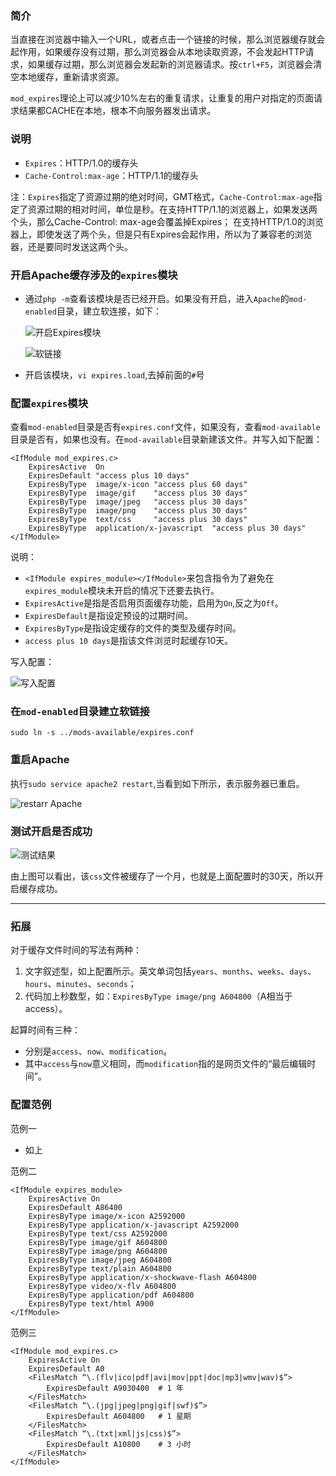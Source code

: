 ### 简介

当直接在浏览器中输入一个URL，或者点击一个链接的时候，那么浏览器缓存就会起作用，如果缓存没有过期，那么浏览器会从本地读取资源，不会发起HTTP请求，如果缓存过期，那么浏览器会发起新的浏览器请求。按`ctrl+F5`，浏览器会清空本地缓存，重新请求资源。

`mod_expires`理论上可以减少10%左右的重复请求，让重复的用户对指定的页面请求结果都CACHE在本地，根本不向服务器发出请求。

### 说明

* `Expires`：HTTP/1.0的缓存头
* `Cache-Control:max-age`：HTTP/1.1的缓存头

注：`Expires`指定了资源过期的绝对时间，GMT格式，`Cache-Control:max-age`指定了资源过期的相对时间，单位是秒。在支持HTTP/1.1的浏览器上，如果发送两个头，那么Cache-Control: max-age会覆盖掉Expires； 
在支持HTTP/1.0的浏览器上，即使发送了两个头，但是只有Expires会起作用，所以为了兼容老的浏览器，还是要同时发送这两个头。

### 开启Apache缓存涉及的`expires`模块

* 通过`php -m`查看该模块是否已经开启。如果没有开启，进入`Apache`的`mod-enabled`目录，建立软连接，如下：

    ![开启Expires模块](http://i.imgur.com/KGRzhSb.jpg)

    ![软链接](http://i.imgur.com/YnxXhSx.jpg)

* 开启该模块，`vi expires.load`,去掉前面的`#`号

### 配置`expires`模块

查看`mod-enabled`目录是否有`expires.conf`文件，如果没有，查看`mod-available`目录是否有，如果也没有。在`mod-available`目录新建该文件。并写入如下配置：

    <IfModule mod_expires.c>
        ExpiresActive  On
        ExpiresDefault "access plus 10 days"
        ExpiresByType  image/x-icon "access plus 60 days"
        ExpiresByType  image/gif    "access plus 30 days"
        ExpiresByType  image/jpeg   "access plus 30 days"
        ExpiresByType  image/png    "access plus 30 days"
        ExpiresByType  text/css     "access plus 30 days"
        ExpiresByType  application/x-javascript  "access plus 30 days"
    </IfModule>

说明：

* `<IfModule expires_module></IfModule>`来包含指令为了避免在`expires_module`模块未开启的情况下还要去执行。
* `ExpiresActive`是指是否启用页面缓存功能，启用为`On`,反之为`Off`。
* `ExpiresDefault`是指设定预设的过期时间。
* `ExpiresByType`是指设定缓存的文件的类型及缓存时间。
* `access plus 10 days`是指该文件浏览时起缓存10天。

写入配置：

![写入配置](http://i.imgur.com/AjeDLwc.jpg)

### 在`mod-enabled`目录建立软链接

    sudo ln -s ../mods-available/expires.conf

### 重启Apache

执行`sudo service apache2 restart`,当看到如下所示，表示服务器已重启。

![restarr Apache](http://i.imgur.com/t8iQtUG.jpg)

### 测试开启是否成功

![测试结果](http://i.imgur.com/T1pTMkI.png)

由上图可以看出，该`css`文件被缓存了一个月，也就是上面配置时的30天，所以开启缓存成功。

***

### 拓展

对于缓存文件时间的写法有两种：

1. 文字叙述型，如上配置所示。英文单词包括`years`、`months`、`weeks`、`days`、`hours`、`minutes`、`seconds`；
2. 代码加上秒数型，如：`ExpiresByType image/png A604800`（A相当于access）。
    
起算时间有三种：

* 分别是`access`、`now`、`modification`。
* 其中`access`与`now`意义相同，而`modification`指的是网页文件的“最后编辑时间”。

### 配置范例

范例一

* 如上

范例二

    <IfModule expires_module>
        ExpiresActive On
        ExpiresDefault A86400
        ExpiresByType image/x-icon A2592000
        ExpiresByType application/x-javascript A2592000
        ExpiresByType text/css A2592000
        ExpiresByType image/gif A604800
        ExpiresByType image/png A604800
        ExpiresByType image/jpeg A604800
        ExpiresByType text/plain A604800
        ExpiresByType application/x-shockwave-flash A604800
        ExpiresByType video/x-flv A604800
        ExpiresByType application/pdf A604800
        ExpiresByType text/html A900
    </IfModule>

范例三

    <IfModule mod_expires.c>
        ExpiresActive On
        ExpiresDefault A0
        <FilesMatch “\.(flv|ico|pdf|avi|mov|ppt|doc|mp3|wmv|wav)$”>
            ExpiresDefault A9030400  # 1 年
        </FilesMatch>
        <FilesMatch “\.(jpg|jpeg|png|gif|swf)$”>
            ExpiresDefault A604800   # 1 星期
        </FilesMatch>
        <FilesMatch “\.(txt|xml|js|css)$”>
            ExpiresDefault A10800    # 3 小时
        </FilesMatch>
    </IfModule>